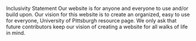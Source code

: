 Inclusivity Statement
	Our website is for anyone and everyone to use and/or build upon.  Our vision for this website is to create an organized, easy to use for everyone, University of Pittsburgh resource page.  We only ask that future contributors keep our vision of creating a website for all walks of life in mind. 

